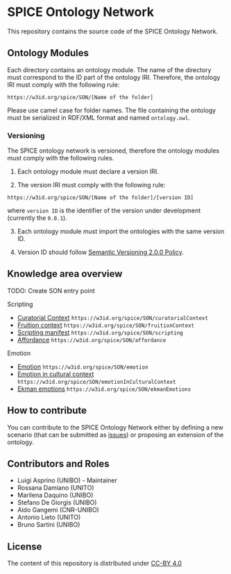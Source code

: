# SPICE Ontology Network

This repository contains the source code of the SPICE Ontology Network.


## Ontology Modules

Each directory contains an ontology module.
The name of the directory must correspond to the ID part of the  ontology IRI.
Therefore, the ontology IRI must comply with the following rule:

```
https://w3id.org/spice/SON/[Name of the folder]
```

Please use camel case for folder names.
The file containing the ontology must be serialized in RDF/XML format and named ``ontology.owl``.

### Versioning

The SPICE ontology network is versioned, therefore the ontology modules must comply with the following rules.

1. Each ontology module must declare a version IRI.

2. The version IRI must comply with the following rule:

```
https://w3id.org/spice/SON/[Name of the folder]/[version ID]
```
where ``version ID`` is the identifier of the version under development (currently the ``0.0.1``).

3. Each ontology module must import the ontologies with the same version ID.

4. Version ID should follow [Semantic Versioning 2.0.0 Policy](https://semver.org/).


## Knowledge area overview

TODO: Create SON entry point

Scripting
- [Curatorial Context](https://w3id.org/spice/SON/curatorialContext) ``https://w3id.org/spice/SON/curatorialContext``
- [Fruition context](https://w3id.org/spice/SON/fruitionContext) ``https://w3id.org/spice/SON/fruitionContext``
- [Scripting manifest](https://w3id.org/spice/SON/scripting) ``https://w3id.org/spice/SON/scripting``
- [Affordance](https://w3id.org/spice/SON/affordance) ``https://w3id.org/spice/SON/affordance``

Emotion
- [Emotion](https://w3id.org/spice/SON/emotion) ``https://w3id.org/spice/SON/emotion``
- [Emotion in cultural context](https://w3id.org/spice/SON/emotionInCulturalContext) ``https://w3id.org/spice/SON/emotionInCulturalContext``
- [Ekman emotions](https://w3id.org/spice/SON/ekmanEmotions) ``https://w3id.org/spice/SON/ekmanEmotions``

## How to contribute

You can contribute to the SPICE Ontology Network either by defining a new scenario (that can be submitted as [issues](https://github.com/spice-h2020/SON/issues/new/choose)) or  proposing an extension of the ontology.


## Contributors and Roles

- Luigi Asprino (UNIBO) - Maintainer
- Rossana Damiano (UNITO)
- Marilena Daquino (UNIBO)
- Stefano De Giorgis (UNIBO)
- Aldo Gangemi (CNR-UNIBO)
- Antonio Lieto (UNITO)
- Bruno Sartini (UNIBO)


## License

The content of this repository is distributed under [CC-BY 4.0](https://creativecommons.org/licenses/by/4.0/)
